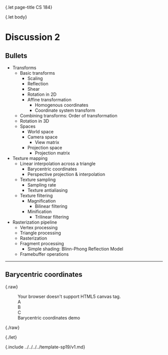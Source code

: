 {.let page-title CS 184}

{.let body}

# Discussion 2

## Bullets

- Transforms
    - Basic transforms
        - Scaling
        - Reflection
        - Shear
        - Rotation in 2D
        - Affine transformation
            - Homogenous coordinates
            - Coordinate system transform
    - Combining transforms: Order of transformation
    - Rotation in 3D
    - Spaces
        - World space
        - Camera space
            - View matrix
        - Projection space
            - Projection matrix
- Texture mapping
    - Linear interpolation across a triangle
        - Barycentric coordinates
        - Perspective projection & interpolation
    - Texture sampling
        - Sampling rate
        - Texture antialiasing
    - Texture filtering
        - Magnification
            - Bilinear filtering
        - Minification
            - Trilinear filtering
- Rasterization pipeline
    - Vertex processing
    - Triangle processing
    - Rasterization
    - Fragment processing
        - Simple shading: Blinn-Phong Reflection Model
    - Framebuffer operations

---

## Barycentric coordinates

{.raw}

<figure>
    <div class="canvas-container slim-border">
        <canvas>Your browser doesn't support HTML5 canvas tag.</canvas>
        <div class="circle-control">A</div>
        <div class="circle-control">B</div>
        <div class="circle-control">C</div>
        <div class="canvas-stats"></div>
    </div>
    <figcaption>Barycentric coordinates demo</figcaption>
</figure>
<link rel="stylesheet" type="text/css" href="{.link!* bary.css}">
<script type="text/javascript" src="{.link!* bary.js}"></script>

{./raw}

{./let}

{.include ../../../../template-sp19/v1.md}
